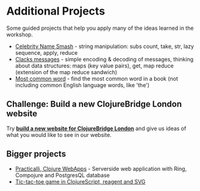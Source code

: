 # Additional Projects

Some guided projects that help you apply many of the ideas learned in the workshop.

* [Celebrity Name Smash](celebrity-name-smash.html) - string manipulation: subs count, take, str, lazy sequence, apply, reduce
* [Clacks messages](clacks-messages.html) - simple encoding & decoding of messages, thinking about data structures: maps (key value pairs), get, map reduce  (extension of the map reduce sandwich)
* [Most common word](https://clojurebridgelondon.github.io/community-docs/docs/curriculum/most-common-word) - find the most common word in a book (not including common English language words, like 'the')

## Challenge: Build a new ClojureBridge London website

Try **[build a new website for ClojureBridge London](clojurebridge-website/)** and give us ideas of what you would like to see in our website.


## Bigger projects
* [Practicalli, Clojure WebApps](http://practicalli.github.io/clojure-webapps/) - Serverside web application with Ring, Compojure and PostgresQL database
* [Tic-tac-toe game in ClojureScript, reagent and SVG](http://practicalli.github.io/clojurescript/reagent-projects/tic-tac-toe/)
